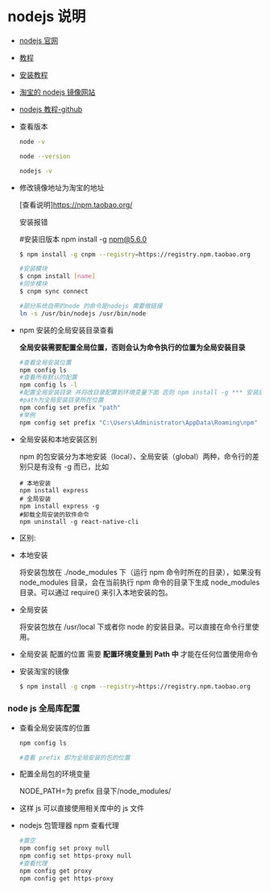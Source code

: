 # nodejs 说明

- [nodejs 官网](http://nodejs.cn/)

- [教程](http://www.runoob.com/nodejs/nodejs-tutorial.html)

- [安装教程](http://www.runoob.com/nodejs/nodejs-install-setup.html)

* [淘宝的 nodejs 镜像网站](https://npm.taobao.org/)

* [nodejs 教程-github](https://github.com/tuture-dev/nodejs-roadmap)

* 查看版本

  ```sh
  node -v

  node --version

  nodejs -v
  ```

* 修改镜像地址为淘宝的地址

  [查看说明]https://npm.taobao.org/

  安装报错

  #安装旧版本 npm install -g npm@5.6.0

  ```sh
  $ npm install -g cnpm --registry=https://registry.npm.taobao.org

  #安装模块
  $ cnpm install [name]
  #同步模块
  $ cnpm sync connect

  #部分系统自带的node 的命令是nodejs 需要做链接
  ln -s /usr/bin/nodejs /usr/bin/node
  ```

- npm 安装的全局安装目录查看

  **全局安装需要配置全局位置，否则会认为命令执行的位置为全局安装目录**

  ```sh
  #查看全局安装位置
  npm config ls
  #查看所有默认的配置
  npm config ls -l
  #配置全局安装目录 并将改目录配置到环境变量下面 否则 npm install -g *** 安装后不能全局使用
  #path为全局安装目录所在位置
  npm config set prefix "path"
  #举例
  npm config set prefix "C:\Users\Administrator\AppData\Roaming\npm"
  ```

- 全局安装和本地安装区别

  npm 的包安装分为本地安装（local）、全局安装（global）两种，命令行的差别只是有没有 -g 而已，比如

  ```shell
  # 本地安装
  npm install express
  # 全局安装
  npm install express -g
  #卸载全局安装的软件命令
  npm uninstall -g react-native-cli
  ```

- 区别:

- 本地安装

  将安装包放在 ./node_modules 下（运行 npm 命令时所在的目录），如果没有 node_modules 目录，会在当前执行 npm 命令的目录下生成 node_modules 目录。可以通过 require() 来引入本地安装的包。

- 全局安装

  将安装包放在 /usr/local 下或者你 node 的安装目录。可以直接在命令行里使用。

- 全局安装 配置的位置 需要 **配置环境变量到 Path 中** 才能在任何位置使用命令

* 安装淘宝的镜像

  ```sh
  $ npm install -g cnpm --registry=https://registry.npm.taobao.org
  ```

### node js 全局库配置

- 查看全局安装库的位置

  ```sh
  npm config ls

  #查看 prefix 即为全局安装的包的位置
  ```

- 配置全局包的环境变量

  NODE_PATH=为 prefix 目录下/node_modules/

- 这样 js 可以直接使用相关库中的 js 文件

* nodejs 包管理器 npm 查看代理

  ```sh
  #置空
  npm config set proxy null
  npm config set https-proxy null
  #查看代理
  npm config get proxy
  npm config get https-proxy
  ```
